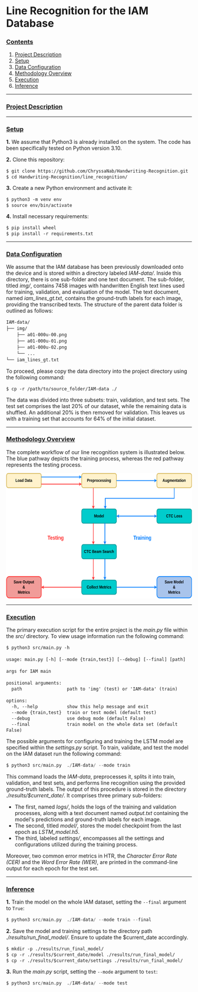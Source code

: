 # Line Recognition for the IAM Database

### [**Contents**](#)
1. [Project Description](#descr)
2. [Setup](#setup)
3. [Data Configuration](#dataset)
4. [Methodology Overview](#methodology)
5. [Execution](#execution)
6. [Inference](#inference)

---

### [**Project Description**](#) <a name="descr"></a>



---

### [**Setup**](#) <a name="setup"></a>

**1.** We assume that Python3 is already installed on the system. The code has been specifically tested on Python version 3.10.

**2.** Clone this repository: 

``` shell
$ git clone https://github.com/ChryssaNab/Handwriting-Recognition.git
$ cd Handwriting-Recognition/line_recognition/
```

 **3.** Create a new Python environment and activate it:
 
``` shell
$ python3 -m venv env
$ source env/bin/activate
```

**4.** Install necessary requirements:

``` shell
$ pip install wheel
$ pip install -r requirements.txt
```

---


### [**Data Configuration**](#) <a name="dataset"></a>

We assume that the IAM database has been previously downloaded onto the device and is stored within a directory labeled *IAM-data/*. Inside this directory, there is one sub-folder and one text document. The sub-folder, titled *img/*, contains 7458 images with handwritten English text lines used for training, validation, and evaluation of the model. The text document, named *iam_lines_gt.txt*, contains the ground-truth labels for each image, providing the transcribed texts. The structure of the parent data folder is outlined as follows:

``` bash
IAM-data/
├── img/
    ├── a01-000u-00.png
    ├── a01-000u-01.png
    ├── a01-000u-02.png
    └── ...
└── iam_lines_gt.txt

```

To proceed, please copy the data directory into the project directory using the following command:

``` shell
$ cp -r /path/to/source_folder/IAM-data ./
```

The data was divided into three subsets: train, validation, and test sets. The test set comprises the last 20% of our dataset, while the remaining data is shuffled. An additional 20% is then removed for validation. This leaves us with a training set that accounts for 64% of the initial dataset.

---

### [**Methodology Overview**](#) <a name="methodology"></a>

The complete workflow of our line recognition system is illustrated below. The blue pathway depicts the training process, whereas the red pathway represents the testing process.

<p align="center">
    <img title="Methodology overview" src="https://github.com/ChryssaNab/Handwriting-Recognition/blob/main/line_recognition/imgs/pipeline.png" height="340" width="545"/>
        
</p>


---

### [**Execution**](#) <a name="execution"></a>
The primary execution script for the entire project is the *main.py* file within the *src/* directory. To view usage information run the following command:

``` shell
$ python3 src/main.py -h

usage: main.py [-h] [--mode {train,test}] [--debug] [--final] [path]

args for IAM main

positional arguments:
  path                 path to 'img' (test) or 'IAM-data' (train)

options:
  -h, --help           show this help message and exit
  --mode {train,test}  train or test model (default test)
  --debug              use debug mode (default False)
  --final              train model on the whole data set (default False)

```

The possible arguments for configuring and training the LSTM model are specified within the *settings.py* script. To train, validate, and test the model on the IAM dataset run the following command:

``` python
$ python3 src/main.py  ./IAM-data/ --mode train
```

<!--
This command loads the *IAM-data*, preprocesses it, splits it into train, validation, and test sets, and performs line recognition using the provided ground-truth labels. The output of this procedure is stored in the directory *./results/$current_date/*. It includes the trained model checkpoint from the last epoch in a `.h5` file, logs of the training and validation processes, and the training settings in a `.json` file. Additionally, two prevalent error measures in HTR, the *Character Error Rate (CER)* and the *Word Error Rate (WER)*, are printed in the command-line for each epoch for the test set.
-->

This command loads the *IAM-data*, preprocesses it, splits it into train, validation, and test sets, and performs line recognition using the provided ground-truth labels. The output of this procedure is stored in the directory *./results/$current_date/*. It comprises three primary sub-folders:

 - The first, named *logs/*, holds the logs of the training and validation processes, along with a text document named *output.txt* containing the model's predictions and ground-truth labels for each image.
 - The second, titled *model/*, stores the model checkpoint from the last epoch as *LSTM_model.h5*.
 - The third, labeled *settings/*, encompasses all the settings and configurations utilized during the training process.
   
Moreover, two common error metrics in HTR, the *Character Error Rate (CER)* and the *Word Error Rate (WER)*, are printed in the command-line output for each epoch for the test set.

---

### [**Inference**](#) <a name="inference"></a>


**1.**  Train the model on the whole IAM dataset, setting the `--final` argument to `True`:

``` python
$ python3 src/main.py  ./IAM-data/ --mode train --final
```

**2.** Save the model and training settings to the directory path *./results/run_final_model/*. Ensure to update the $current_date accordingly.

``` shell
$ mkdir -p ./results/run_final_model/
$ cp -r ./results/$current_date/model ./results/run_final_model/
$ cp -r ./results/$current_date/settings ./results/run_final_model/
```

**3.** Run the *main.py* script, setting the `--mode` argument to `test`:

``` python
$ python3 src/main.py  ./IAM-data/ --mode test
```
